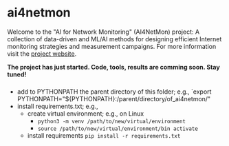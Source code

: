 # ai4netmon
Welcome to the "AI for Network Monitoring" (AI4NetMon) project: A collection of data-driven and ML/AI methods for designing efficient Internet monitoring strategies and measurement campaigns. For more information visit the  [project website](https://sermpezis.github.io/ai4netmon/).

**The project has just started. Code, tools, results are comming soon. Stay tuned!**


### 

* add to PYTHONPATH the parent directory of this folder; e.g., `export PYTHONPATH="${PYTHONPATH}:/parent/directory/of_ai4netmon/"
* install requirements.txt; e.g.,
	- create virtual environment; e.g., on Linux
		- `python3 -m venv /path/to/new/virtual/environment`
		- `source /path/to/new/virtual/environment/bin activate`
	- install requirements `pip install -r requirements.txt`